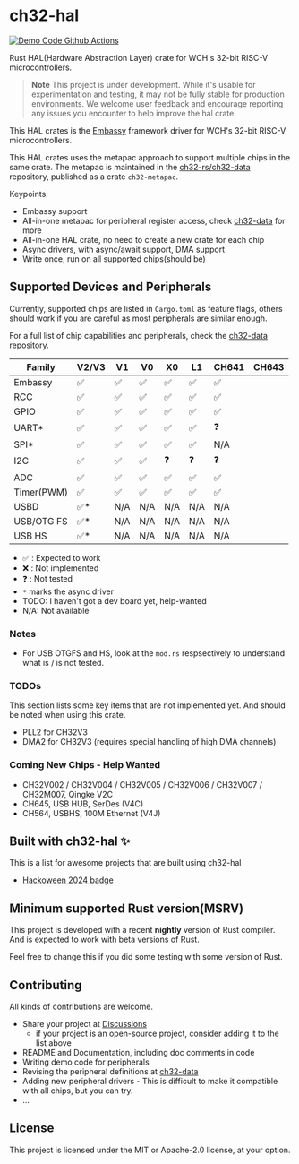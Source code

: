 # ch32-hal

[![Demo Code Github Actions][badge-actions]][actions-build]

[badge-actions]: https://img.shields.io/github/actions/workflow/status/ch32-rs/ch32-hal/build.yml?style=for-the-badge&label=Demo%20Code%20Build
[actions-build]: https://github.com/ch32-rs/ch32-hal/actions/workflows/build.yml

Rust HAL(Hardware Abstraction Layer) crate for WCH's 32-bit RISC-V microcontrollers.

> **Note**
> This project is under development. While it's usable for experimentation and testing,
> it may not be fully stable for production environments.
> We welcome user feedback and encourage reporting any issues you encounter to help improve the hal crate.

This HAL crates is the [Embassy](https://github.com/embassy-rs/embassy) framework driver for WCH's 32-bit RISC-V microcontrollers.

This HAL crates uses the metapac approach to support multiple chips in the same crate.
The metapac is maintained in the [ch32-rs/ch32-data](https://github.com/ch32-rs/ch32-data) repository, published as a crate `ch32-metapac`.

Keypoints:

- Embassy support
- All-in-one metapac for peripheral register access, check [ch32-data](https://github.com/ch32-rs/ch32-data) for more
- All-in-one HAL crate, no need to create a new crate for each chip
- Async drivers, with async/await support, DMA support
- Write once, run on all supported chips(should be)

## Supported Devices and Peripherals

Currently, supported chips are listed in `Cargo.toml` as feature flags,
others should work if you are careful as most peripherals are similar enough.

For a full list of chip capabilities and peripherals, check the [ch32-data](https://github.com/ch32-rs/ch32-data) repository.

| Family      | V2/V3  | V1  | V0  | X0  | L1  | CH641  | CH643  |
|-------------|--------|-----|-----|-----|-----|--------|--------|
| Embassy     | ✅     | ✅  | ✅ | ✅  | ✅   | ✅      |        |
| RCC         | ✅     | ✅  | ✅ | ✅  | ✅   | ✅      |        |
| GPIO        | ✅     | ✅  | ✅ | ✅  | ✅   | ✅      |        |
| UART*       | ✅     | ✅  | ✅ | ✅  | ✅   | ❓      |        |
| SPI*        | ✅     | ✅  | ✅ | ✅  | ✅   | N/A    |        |
| I2C         | ✅     | ✅  | ✅ | ❓  | ❓   | ❓      |        |
| ADC         | ✅     | ✅  | ✅ | ✅  | ✅   | ✅      |        |
| Timer(PWM)  | ✅     | ✅  | ✅ | ✅  | ✅   | ✅      |        |
| USBD        | ✅*    | N/A  | N/A  | N/A  | N/A   | N/A      |        |
| USB/OTG FS  | ✅*    | N/A  | N/A  | N/A  | N/A   | N/A      |        |
| USB HS      | ✅*    | N/A  | N/A  | N/A  | N/A   | N/A      |        |


- ✅ : Expected to work
- ❌ : Not implemented
- ❓ : Not tested
- `*` marks the async driver
- TODO: I haven't got a dev board yet, help-wanted
- N/A: Not available

### Notes
- For USB OTGFS and HS, look at the `mod.rs` respsectively to understand what is / is not tested.

### TODOs

This section lists some key items that are not implemented yet. And should be noted when using this crate.

- PLL2 for CH32V3
- DMA2 for CH32V3 (requires special handling of high DMA channels)

### Coming New Chips - Help Wanted

- CH32V002 / CH32V004 / CH32V005 / CH32V006 / CH32V007 / CH32M007, Qingke V2C
- CH645, USB HUB, SerDes (V4C)
- CH564, USBHS, 100M Ethernet (V4J)

## Built with ch32-hal ✨

This is a list for awesome projects that are built using ch32-hal

- [Hackoween 2024 badge](https://github.com/rappet/hackoween-badge)

## Minimum supported Rust version(MSRV)

This project is developed with a recent **nightly** version of Rust compiler. And is expected to work with beta versions of Rust.

Feel free to change this if you did some testing with some version of Rust.

## Contributing

All kinds of contributions are welcome.

- Share your project at [Discussions](https://github.com/ch32-rs/ch32-hal/discussions)
  - if your project is an open-source project, consider adding it to the list above
- README and Documentation, including doc comments in code
- Writing demo code for peripherals
- Revising the peripheral definitions at [ch32-data](https://github.com/ch32-rs/ch32-data)
- Adding new peripheral drivers - This is difficult to make it compatible with all chips, but you can try.
- ...

## License

This project is licensed under the MIT or Apache-2.0 license, at your option.

